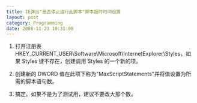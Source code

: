 ```yaml
---
title: IE弹出"是否停止运行此脚本"脚本超时时间设置
layout: post
category: Programming
date: 2008-11-23 10:31:00
---
```


1. 打开注册表HKEY_CURRENT_USER\Software\Microsoft\InternetExplorer\Styles，如果 Styles 键不存在，创建调用 Styles 的一个新的项。  

2. 创建新的 DWORD 值在此项下称为"MaxScriptStatements"并将值设置为所需的脚本语句数。 

3. 搞定。如果不是为了测试用，建议不要改大那个数。 
